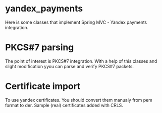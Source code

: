 # yandex_payments
Here is some classes that implement Spring MVC - Yandex payments integration.

# PKCS#7 parsing
The point of  interest is PKCS#7 integration. With a help of this classes and slight modification yyou can parse and verify PKCS#7 packets.

# Certificate import

To use yandex certificates. You should convert them manualy from pem format to der. Sample (real) certificates added with CRLS.
